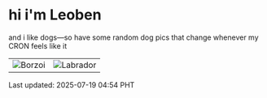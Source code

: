 # hi i'm Leoben

and i like dogs—so have some random dog pics that change whenever my CRON feels like it

|  |  |
|--------|----------|
| ![Borzoi](https://random-dog-vercel.vercel.app/api/random-borzoi?v=1752872097) | ![Labrador](https://random-dog-vercel.vercel.app/api/random-labrador?v=1752872097) |

Last updated: 2025-07-19 04:54 PHT
